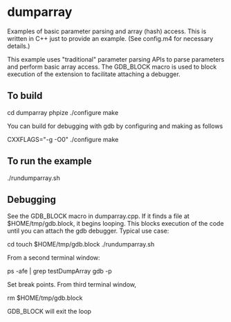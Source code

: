 # dumparray

Examples of basic parameter parsing and array (hash) access. This is written
in C++ just to provide an example. (See config.m4 for necessary details.)

This example uses "traditional" parameter parsing APIs to parse parameters
and perform basic array access. The GDB_BLOCK macro is used to block
execution of the extension to facilitate attaching a debugger. 

## To build


cd dumparray
phpize
./configure
make

You can build for debugging with gdb by configuring and making as follows

CXXFLAGS="-g -O0" ./configure
make


## To run the example

./rundumparray.sh

## Debugging

See the GDB_BLOCK macro in dumparray.cpp. If it finds a file at $HOME/tmp/gdb.block, it begins looping. This blocks execution of the code until you can attach the gdb debugger. Typical use case:

cd <this directory>
touch $HOME/tmp/gdb.block
./rundumparray.sh

From a second terminal window:

ps -afe | grep testDumpArray
gdb -p <pid obtained by ps command>

Set break points. From third terminal window, 

rm $HOME/tmp/gdb.block

GDB_BLOCK will exit the loop


